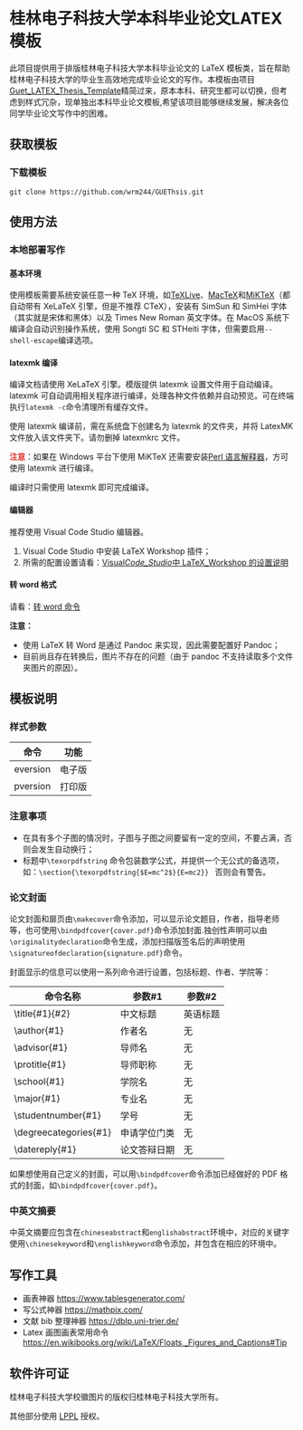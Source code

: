 # 桂林电子科技大学本科毕业论文LATEX模板

此项目提供用于排版桂林电子科技大学本科毕业论文的 LaTeX 模板类，旨在帮助桂林电子科技大学的毕业生高效地完成毕业论文的写作。本模板由项目[Guet_LATEX_Thesis_Template](https://github.com/YanMing-lxb/Guet_LATEX_Thesis_Template)精简过来，原本本科、研究生都可以切换，但考虑到样式冗杂，现单独出本科毕业论文模板,希望该项目能够继续发展，解决各位同学毕业论文写作中的困难。

## 获取模板

### 下载模板

```
git clone https://github.com/wrm244/GUEThsis.git
```

## 使用方法

### 本地部署写作

#### 基本环境

使用模板需要系统安装任意一种 TeX 环境，如[TeXLive](http://mirror.ctan.org/systems/texlive/Images/)、[MacTeX](https://www.tug.org/mactex/mactex-download.html)和[MiKTeX](https://miktex.org/download)（都自动带有 XeLaTeX 引擎，但是不推荐 CTeX），安装有 SimSun 和 SimHei 字体（其实就是宋体和黑体）以及 Times New Roman 英文字体。在 MacOS 系统下编译会自动识别操作系统，使用 Songti SC 和 STHeiti 字体，但需要启用`--shell-escape`编译选项。

#### latexmk 编译

编译文档请使用 XeLaTeX 引擎。模版提供 latexmk 设置文件用于自动编译。latexmk 可自动调用相关程序进行编译，处理各种文件依赖并自动预览。可在终端执行`latexmk -c`命令清理所有缓存文件。

使用 latexmk 编译前，需在系统盘下创建名为 latexmk 的文件夹，并将 LatexMK 文件放入该文件夹下。请勿删掉 latexmkrc 文件。

**<font color="#d83931">注意</font>**：如果在 Windows 平台下使用 MiKTeX 还需要安装[Perl 语言解释器](http://strawberryperl.com/)，方可使用 latexmk 进行编译。

编译时只需使用 latexmk 即可完成编译。

#### 编辑器

推荐使用 Visual Code Studio 编辑器。

1. Visual Code Studio 中安装 LaTeX Workshop 插件；
2. 所需的配置设置请看：[Visual*Code_Studio*中 LaTeX_Workshop 的设置说明](./Docs/Visual_Code_Studio_%E4%B8%ADLaTeX_Workshop%E7%9A%84%E8%AE%BE%E7%BD%AE%E8%AF%B4%E6%98%8E.md)

#### 转 word 格式

请看：[转 word 命令](./Docs/%E8%BD%ACword%E5%91%BD%E4%BB%A4.md)

**注意：**

- 使用 LaTeX 转 Word 是通过 Pandoc 来实现，因此需要配置好 Pandoc；
- 目前尚且存在转换后，图片不存在的问题（由于 pandoc 不支持读取多个文件夹图片的原因）。

## 模板说明

### 样式参数

|   命令    |   功能   |
| :-------: | :------: |
| eversion  |  电子版  |
| pversion  |  打印版  |

### 注意事项

- 在具有多个子图的情况时，子图与子图之间要留有一定的空间，不要占满，否则会发生自动换行；
- 标题中`\texorpdfstring` 命令包装数学公式，并提供一个无公式的备选项，如：`\section{\texorpdfstring{$E=mc^2$}{E=mc2}} ` 否则会有警告。

### 论文封面

论文封面和扉页由`\makecover`命令添加，可以显示论文题目，作者，指导老师等，也可使用`\bindpdfcover{cover.pdf}`命令添加封面.独创性声明可以由`\originalitydeclaration`命令生成，添加扫描版签名后的声明使用`\signatureofdeclaration{signature.pdf}`命令。

封面显示的信息可以使用一系列命令进行设置，包括标题、作者、学院等：

| 命令名称              | 参数#1       | 参数#2   |
| --------------------- | ------------ | -------- |
| \title{#1}{#2}        | 中文标题     | 英语标题 |
| \author{#1}           | 作者名       | 无       |
| \advisor{#1}          | 导师名       | 无       |
| \protitle{#1}         | 导师职称     | 无       |
| \school{#1}           | 学院名       | 无       |
| \major{#1}            | 专业名       | 无       |
| \studentnumber{#1}    | 学号         | 无       |
| \degreecategories{#1} | 申请学位门类 | 无       |
| \datereply{#1}        | 论文答辩日期 | 无       |

如果想使用自己定义的封面，可以用`\bindpdfcover`命令添加已经做好的 PDF 格式的封面，如`\bindpdfcover{cover.pdf}`。

### 中英文摘要

中英文摘要应包含在`chineseabstract`和`englishabstract`环境中，对应的关键字使用`\chinesekeyword`和`\englishkeyword`命令添加，并包含在相应的环境中。

## 写作工具

- 画表神器 https://www.tablesgenerator.com/
- 写公式神器 https://mathpix.com/
- 文献 bib 整理神器 https://dblp.uni-trier.de/
- Latex 画图画表常用命令 https://en.wikibooks.org/wiki/LaTeX/Floats,_Figures_and_Captions#Tip

## 软件许可证
桂林电子科技大学校徽图片的版权归桂林电子科技大学所有。

其他部分使用 [LPPL](https://www.latex-project.org/lppl/) 授权。
